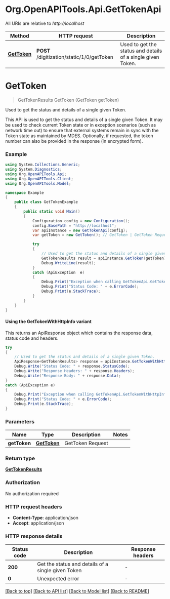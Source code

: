 # Org.OpenAPITools.Api.GetTokenApi

All URIs are relative to *http://localhost*

| Method | HTTP request | Description |
|--------|--------------|-------------|
| [**GetToken**](GetTokenApi.md#gettoken) | **POST** /digitization/static/1/0/getToken | Used to get the status and details of a single given Token. |

<a id="gettoken"></a>
# **GetToken**
> GetTokenResults GetToken (GetToken getToken)

Used to get the status and details of a single given Token.

This API is used to get the status and details of a single given Token. It may be used to check current Token state or in exception scenarios (such as network time out) to ensure that external systems remain in sync with the Token state as maintained by MDES. Optionally, if requested, the token number can also be provided in the response (in encrypted form). 

### Example
```csharp
using System.Collections.Generic;
using System.Diagnostics;
using Org.OpenAPITools.Api;
using Org.OpenAPITools.Client;
using Org.OpenAPITools.Model;

namespace Example
{
    public class GetTokenExample
    {
        public static void Main()
        {
            Configuration config = new Configuration();
            config.BasePath = "http://localhost";
            var apiInstance = new GetTokenApi(config);
            var getToken = new GetToken(); // GetToken | GetToken Request

            try
            {
                // Used to get the status and details of a single given Token.
                GetTokenResults result = apiInstance.GetToken(getToken);
                Debug.WriteLine(result);
            }
            catch (ApiException  e)
            {
                Debug.Print("Exception when calling GetTokenApi.GetToken: " + e.Message);
                Debug.Print("Status Code: " + e.ErrorCode);
                Debug.Print(e.StackTrace);
            }
        }
    }
}
```

#### Using the GetTokenWithHttpInfo variant
This returns an ApiResponse object which contains the response data, status code and headers.

```csharp
try
{
    // Used to get the status and details of a single given Token.
    ApiResponse<GetTokenResults> response = apiInstance.GetTokenWithHttpInfo(getToken);
    Debug.Write("Status Code: " + response.StatusCode);
    Debug.Write("Response Headers: " + response.Headers);
    Debug.Write("Response Body: " + response.Data);
}
catch (ApiException e)
{
    Debug.Print("Exception when calling GetTokenApi.GetTokenWithHttpInfo: " + e.Message);
    Debug.Print("Status Code: " + e.ErrorCode);
    Debug.Print(e.StackTrace);
}
```

### Parameters

| Name | Type | Description | Notes |
|------|------|-------------|-------|
| **getToken** | [**GetToken**](GetToken.md) | GetToken Request |  |

### Return type

[**GetTokenResults**](GetTokenResults.md)

### Authorization

No authorization required

### HTTP request headers

 - **Content-Type**: application/json
 - **Accept**: application/json


### HTTP response details
| Status code | Description | Response headers |
|-------------|-------------|------------------|
| **200** | Get the status and details of a single given Token |  -  |
| **0** | Unexpected error |  -  |

[[Back to top]](#) [[Back to API list]](../README.md#documentation-for-api-endpoints) [[Back to Model list]](../README.md#documentation-for-models) [[Back to README]](../README.md)


